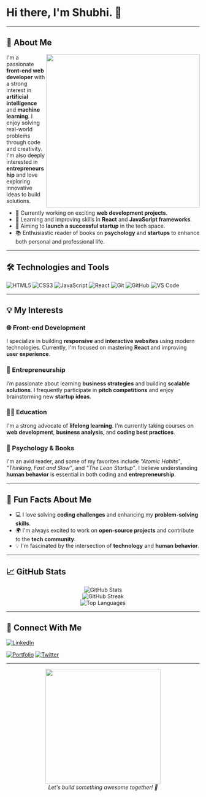 # Hi there, I'm Shubhi. 👋

---

## 🚀 About Me

<img src="https://media.giphy.com/media/zOvBKUUEERdNm/giphy.gif" width="400" align="right" />

I'm a passionate **front-end web developer** with a strong interest in **artificial intelligence** and **machine learning**. I enjoy solving real-world problems through code and creativity. I'm also deeply interested in **entrepreneurship** and love exploring innovative ideas to build solutions.

- 🔭 Currently working on exciting **web development projects**.
- 🌱 Learning and improving skills in **React** and **JavaScript frameworks**.
- 🎯 Aiming to **launch a successful startup** in the tech space.
- 📚 Enthusiastic reader of books on **psychology** and **startups** to enhance both personal and professional life.

---

## 🛠️ Technologies and Tools

![HTML5](https://img.shields.io/badge/HTML5-orange?style=for-the-badge&logo=html5&logoColor=white)
![CSS3](https://img.shields.io/badge/CSS3-blue?style=for-the-badge&logo=css3&logoColor=white)
![JavaScript](https://img.shields.io/badge/JavaScript-yellow?style=for-the-badge&logo=javascript&logoColor=white)
![React](https://img.shields.io/badge/React-%2320232a?style=for-the-badge&logo=react&logoColor=%2361DAFB)
![Git](https://img.shields.io/badge/Git-F05032?style=for-the-badge&logo=git&logoColor=white)
![GitHub](https://img.shields.io/badge/GitHub-%23181717?style=for-the-badge&logo=github&logoColor=white)
![VS Code](https://img.shields.io/badge/VS%20Code-0078D4.svg?style=for-the-badge&logo=visual-studio-code&logoColor=white)

---

## 💡 My Interests

### 🌐 Front-end Development
I specialize in building **responsive** and **interactive websites** using modern technologies. Currently, I'm focused on mastering **React** and improving **user experience**.

### 🚀 Entrepreneurship
I’m passionate about learning **business strategies** and building **scalable solutions**. I frequently participate in **pitch competitions** and enjoy brainstorming new **startup ideas**.

### 👩‍🏫 Education
I'm a strong advocate of **lifelong learning**. I'm currently taking courses on **web development**, **business analysis**, and **coding best practices**.

### 🧠 Psychology & Books
I'm an avid reader, and some of my favorites include *"Atomic Habits"*, *"Thinking, Fast and Slow"*, and *"The Lean Startup"*. I believe understanding **human behavior** is essential in both coding and **entrepreneurship**.

---

## 🎨 Fun Facts About Me

- 💻 I love solving **coding challenges** and enhancing my **problem-solving skills**.
- 🌍 I'm always excited to work on **open-source projects** and contribute to the **tech community**.
- 💡 I'm fascinated by the intersection of **technology** and **human behavior**.

---

## 📈 GitHub Stats

<div align="center">
  <img src="https://github-readme-stats.vercel.app/api?username=your-username&show_icons=true&theme=radical" alt="GitHub Stats"/>
  <br>
  <img src="https://github-readme-streak-stats.herokuapp.com?user=your-username&theme=radical" alt="GitHub Streak"/>
  <br>
  <img src="https://github-readme-stats.vercel.app/api/top-langs/?username=your-username&theme=radical&layout=compact" alt="Top Languages"/>
</div>

---

## 🔗 Connect With Me

[![LinkedIn](https://img.shields.io/badge/LinkedIn-blue?style=for-the-badge&logo=linkedin&logoColor=white)](https://www.linkedin.com/in/shubhirusiya)

[![Portfolio](https://img.shields.io/badge/Portfolio-orange?style=for-the-badge&logo=firefox&logoColor=white)](https://your-portfolio-link.com)
[![Twitter](https://img.shields.io/badge/Twitter-%231DA1F2.svg?style=for-the-badge&logo=twitter&logoColor=white)](https://twitter.com/your-twitter-handle)

---

<div align="center">
  <img src="https://media.giphy.com/media/3otPorWLQJq5GmHRtu/giphy.gif" width="300px" />
  <br>
  <em>Let's build something awesome together! 🚀</em>
</div>





